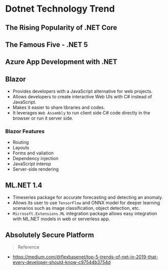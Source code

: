 # Dotnet Technology Trend

## The Rising Popularity of .NET Core

## The Famous Five - .NET 5

## Azure App Development with .NET

## Blazor

- Provides developers with a JavaScript alternative for web projects.
- Allows developers to create interactive Web UIs with C# instead of JavaScript.
- Makes it easier to share libraries and codes.
- It leverages `Web Assembly` to run client side C# code directly in the browser or run it server side.

### Blazor Features

- Routing
- Layouts
- Forms and valiation
- Dependency injection
- JavaScript interop
- Server-side rendering

## ML.NET 1.4

- Timeseries package for accurate forecasting and detecting an anomaly.
- Allows its user to use `TensorFlow` and ONNX model for deeper learning scenarios such as image classification, object detection, etc.
- `Microsoft.Extensions.ML` integration package allows easy integration with ML.NET models in web or serverless app.

## Absolutely Secure Platform





> Reference

- https://medium.com/@flexbasenet/top-5-trends-of-net-in-2019-that-every-developer-should-know-c97544b3754d